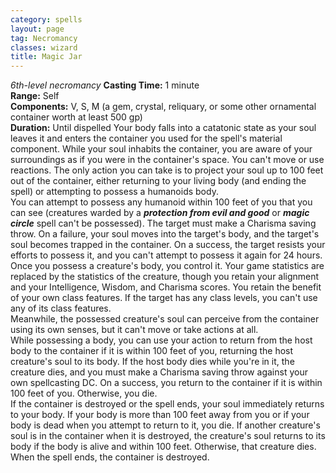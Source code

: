 ```yaml
---
category: spells
layout: page
tag: Necromancy
classes: wizard
title: Magic Jar
---
```


_6th-level necromancy_ **Casting Time:** 1 minute    
**Range:** Self    
**Components:** V, S, M (a gem, crystal, reliquary, or some other ornamental container worth at least 500 gp)    
**Duration:** Until dispelled Your body falls into a catatonic state as your soul leaves it and enters the container you used for the spell's material component. While your soul inhabits the container, you are aware of your surroundings as if you were in the container's space. You can't move or use reactions. The only action you can take is to project your soul up to 100 feet out of the container, either returning to your living body (and ending the spell) or attempting to possess a humanoids body.    
You can attempt to possess any humanoid within 100 feet of you that you can see (creatures warded by a **_protection from evil and good_** or **_magic circle_** spell can't be possessed). The target must make a Charisma saving throw. On a failure, your soul moves into the target's body, and the target's soul becomes trapped in the container. On a success, the target resists your efforts to possess it, and you can't attempt to possess it again for 24 hours.    
Once you possess a creature's body, you control it. Your game statistics are replaced by the statistics of the creature, though you retain your alignment and your Intelligence, Wisdom, and Charisma scores. You retain the benefit of your own class features. If the target has any class levels, you can't use any of its class features.    
Meanwhile, the possessed creature's soul can perceive from the container using its own senses, but it can't move or take actions at all.    
While possessing a body, you can use your action to return from the host body to the container if it is within 100 feet of you, returning the host creature's soul to its body. If the host body dies while you're in it, the creature dies, and you must make a Charisma saving throw against your own spellcasting DC. On a success, you return to the container if it is within 100 feet of you. Otherwise, you die.    
If the container is destroyed or the spell ends, your soul immediately returns to your body. If your body is more than 100 feet away from you or if your body is dead when you attempt to return to it, you die. If another creature's soul is in the container when it is destroyed, the creature's soul returns to its body if the body is alive and within 100 feet. Otherwise, that creature dies.    
When the spell ends, the container is destroyed. 